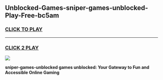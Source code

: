 
## Unblocked-Games-sniper-games-unblocked-Play-Free-bc5am
<h3>
<a href="https://premium76.site?title=sniper-games-unblocked&ref=18A1">CLICK TO PLAY</a></h3>
<hr>

<h3>
<a href="https://premium76.site?title=sniper-games-unblocked&ref=18A1">CLICK 2 PLAY</a>
  
</h3>

<a href="https://premium76.site?title=sniper-games-unblocked&ref=18A1"><img src="https://clearcache.store/games.png"></a>


**sniper-games-unblocked games unblocked: Your Gateway to Fun and Accessible Online Gaming**
